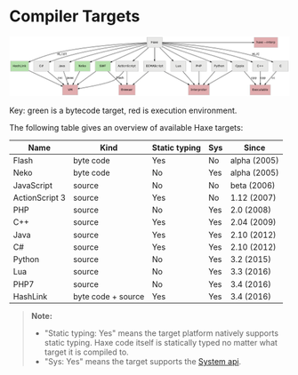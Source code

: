 Compiler Targets
=======

![Haxe Targets at a glance](haxe-targets.png)

Key: green is a bytecode target, red is execution environment.

The following table gives an overview of available Haxe targets:

Name | Kind | Static typing | Sys | Since
--- | --- | --- | --- | --- 
Flash | byte code | Yes | No | alpha (2005)
Neko | byte code | No | Yes | alpha (2005)
JavaScript | source | No | No |  beta (2006)
ActionScript 3 | source | Yes | No |  1.12 (2007)
PHP | source | No | Yes |  2.0 (2008)
C++ | source | Yes | Yes |  2.04 (2009)
Java | source | Yes | Yes |  2.10 (2012)
C# | source | Yes | Yes | 2.10 (2012)
Python | source | No | Yes | 3.2 (2015)
Lua | source | No | Yes | 3.3 (2016)
PHP7 | source | No | Yes | 3.4 (2016)
HashLink | byte code + source | Yes | Yes | 3.4 (2016)

> **Note:**
> 
> - "Static typing: Yes" means the target platform natively supports static typing. Haxe code itself is statically typed no matter what target it is compiled to.
> - "Sys: Yes" means the target supports the [System api](http://api.haxe.org/Sys.html).
